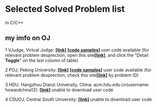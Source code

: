 # Selected Solved Problem list

in C/C++

## my imfo on OJ

1 VJudge, Virtual Judge: <a href="https://vjudge.net/user/howardchina12"><strong>[link]</strong></a> <a href="./vjudge" ><strong>[code samples]</strong></a> user code available (for relevant problem desprection, open this site<a href="https://vjudge.net/user/howardchina12"><strong>[link]</strong></a>, and click the "Detail <strong>Toggle</strong>" on the last column of table)

2 POJ, Peking University: <a href="http://poj.org/userstatus?user_id=howardcn" ><strong>[link]</strong></a> <a href="./poj" ><strong>[code samples]</strong></a> user code available (for relevant problem desprection, check this site<a href="http://poj.org/userstatus?user_id=howardcn"><strong>[link]</strong></a> by problem ID)

3 HDU, Hangzhou Dianzi University, China: acm.hdu.edu.cn(username: howardchina12):
<a href="http://acm.hdu.edu.cn/userstatus.php?user=howardchina12"><strong>[link]</strong></a> unable to download user code

4 CSUOJ, Central South University: <a href="http://acm.csu.edu.cn:20080/csuoj/user/userinfo?user_id=3901110408"><strong>[link]</strong></a> unable to download user code
